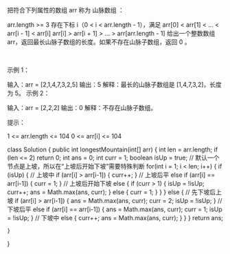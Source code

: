把符合下列属性的数组 arr 称为 山脉数组 ：

arr.length >= 3
存在下标 i（0 < i < arr.length - 1），满足
arr[0] < arr[1] < ... < arr[i - 1] < arr[i]
arr[i] > arr[i + 1] > ... > arr[arr.length - 1]
给出一个整数数组 arr，返回最长山脉子数组的长度。如果不存在山脉子数组，返回 0 。

 

示例 1：

输入：arr = [2,1,4,7,3,2,5]
输出：5
解释：最长的山脉子数组是 [1,4,7,3,2]，长度为 5。
示例 2：

输入：arr = [2,2,2]
输出：0
解释：不存在山脉子数组。
 

提示：

1 <= arr.length <= 104
0 <= arr[i] <= 104



class Solution {
    public int longestMountain(int[] arr) {
        int len = arr.length;
        if (len <= 2) return 0;
        int ans = 0;
        int curr = 1;
        boolean isUp = true;
        // 默认一个节点是上坡，所以在“上坡后开始下坡”需要特殊判断
        for(int i = 1; i < len; i++) {
            if (isUp) {
                // 上坡中
                if (arr[i] > arr[i-1]) {
                    curr++;
                } 
                // 上坡后平
                else if (arr[i] == arr[i-1]) {
                    curr = 1;
                } 
                // 上坡后开始下坡
                else {
                    if (curr > 1) {
                        isUp = !isUp;
                        curr++;
                        ans = Math.max(ans, curr);
                    } else {
                        curr = 1;
                    }
                }
            } else {
                // 先下坡后上坡
                if (arr[i] > arr[i-1]) {
                    ans = Math.max(ans, curr);
                    curr = 2;
                    isUp = !isUp;
                } 
                // 下坡后平
                else if (arr[i] == arr[i-1]) {
                    ans = Math.max(ans, curr);
                    curr = 1;
                    isUp = !isUp;
                }
                // 下坡中
                 else {
                    curr++;
                    ans = Math.max(ans, curr);
                }
            }
        }
        return ans;
        
    }
}